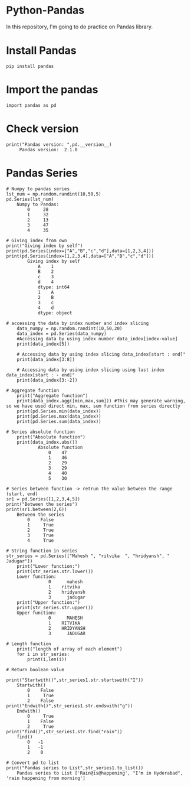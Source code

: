# Python-Pandas
In this repository, I'm going to do practice on Pandas library.

# Install Pandas
    pip install pandas

# Import the pandas
    import pandas as pd

# Check version
    print("Pandas version: ",pd.__version__)       
         Pandas version:  2.1.0

# Pandas Series
    # Numpy to pandas series
    lst_num = np.random.randint(10,50,5)
    pd.Series(lst_num)  
        Numpy to Pandas:
            0     28
            1     32
            2     13
            3     47
            4     35

    # Giving index from own
    print("Giving index by self")
    print(pd.Series(index=["A","B","c","d"],data=[1,2,3,4]))
    print(pd.Series(index=[1,2,3,4],data=["A","B","c","d"]))
            Giving index by self
                A    1
                B    2
                c    3
                d    4
                dtype: int64
                1    A
                2    B
                3    c
                4    d
                dtype: object

    # accessing the data by index number and index slicing
        data_numpy = np.random.randint(10,50,20)
        data_index = pd.Series(data_numpy)
        #Accessing data by using index number data_index[index-value]
        print(data_index[5])

        # Accessing data by using index slicing data_index[start : end]"
        print(data_index[3:8])

        # Accessing data by using index slicing using last index data_index[start : - end]"
        print(data_index[3:-2])

    # Aggregate function 
        print("Aggregate function")
        print(data_index.agg([min,max,sum])) #This may generate warning, so we have used direct min, max, sum function from series directly
        print(pd.Series.min(data_index))
        print(pd.Series.max(data_index))
        print(pd.Series.sum(data_index))

    # Series absolute function
        print("Absolute function")
        print(data_index.abs())
                Absolute function
                    0    47
                    1    46
                    2    29
                    3    29
                    4    40
                    5    30

    # Series between function -> retrun the value between the range (start, end)
    sr1 = pd.Series([1,2,3,4,5])
    print("Between the series")
    print(sr1.between(2,6))
        Between the series
            0    False
            1     True
            2     True
            3     True
            4     True

    # String function in series
    str_series = pd.Series(["Mahesh ", "ritvika  ", "hridyansh", "  Jadugar"])
        print("Lower function:")
        print(str_series.str.lower())
        Lower function:
                    0      mahesh
                    1    ritvika
                    2    hridyansh
                    3      jadugar
        print("Upper function:")
        print(str_series.str.upper())
        Upper function:
                    0      MAHESH
                    1    RITVIKA
                    2    HRIDYANSH
                    3      JADUGAR
                
    # Length function
        print("length of array of each element")
        for i in str_series:
            print(i,len(i))

    # Return boolean value

    print("Startwith()",str_series1.str.startswith("I"))
        Startwith() 
            0    False
            1     True
            2    False
    print("Endwith()",str_series1.str.endswith("g"))
        Endwith() 
            0     True
            1    False
            2     True
    print("find()",str_series1.str.find("rain"))     
        find() 
            0   -1
            1   -1
            2    0

    # Convert pd to list
    print("Pandas series to List",str_series1.to_list())
        Pandas series to List ['Rain@is@happening', "I'm in Hyderabad", 'rain happening from morning']
